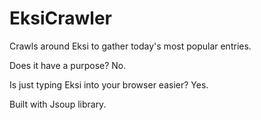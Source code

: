 # EksiCrawler

Crawls around Eksi to gather today's most popular entries.

Does it have a purpose? No.

Is just typing Eksi into your browser easier? Yes.

Built with Jsoup library.
